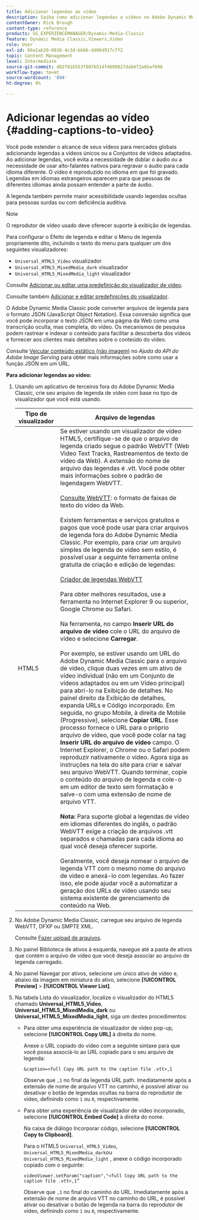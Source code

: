 ```yaml
---
title: Adicionar legendas ao vídeo
description: Saiba como adicionar legendas a vídeos no Adobe Dynamic Media Classic.
contentOwner: Rick Brough
content-type: reference
products: SG_EXPERIENCEMANAGER/Dynamic-Media-Classic
feature: Dynamic Media Classic,Viewers,Video
role: User
exl-id: 66a1ab20-6036-4c3d-bb66-dd06d917c7f2
topic: Content Management
level: Intermediate
source-git-commit: d82f816553f807b514f4690827dab672a6baf690
workflow-type: tm+mt
source-wordcount: '894'
ht-degree: 0%

---
```


# Adicionar legendas ao vídeo {#adding-captions-to-video}

Você pode estender o alcance de seus vídeos para mercados globais adicionando legendas a vídeos únicos ou a Conjuntos de vídeos adaptados. Ao adicionar legendas, você evita a necessidade de dublar o áudio ou a necessidade de usar alto-falantes nativos para regravar o áudio para cada idioma diferente. O vídeo é reproduzido no idioma em que foi gravado. Legendas em idiomas estrangeiros aparecem para que pessoas de diferentes idiomas ainda possam entender a parte de áudio.

A legenda também permite maior acessibilidade usando legendas ocultas para pessoas surdas ou com deficiência auditiva.

>[!NOTE]
>
>O reprodutor de vídeo usado deve oferecer suporte à exibição de legendas.

Para configurar o Efeito de legenda e editar o Menu de legenda propriamente dito, incluindo o texto do menu para qualquer um dos seguintes visualizadores:

* `Universal_HTML5_Video` visualizador
* `Universal_HTML5_MixedMedia_dark` visualizador
* `Universal_HTML5_MixedMedia_light` visualizador

Consulte [Adicionar ou editar uma predefinição do visualizador de vídeo](previewing-videos-video-viewer.md#adding_or_editing_a_video_viewer_preset).

Consulte também [Adicionar e editar predefinições do visualizador](application-setup.md#adding_and_editing_viewer_presets).

O Adobe Dynamic Media Classic pode converter arquivos de legenda para o formato JSON (JavaScript Object Notation). Essa conversão significa que você pode incorporar o texto JSON em uma página da Web como uma transcrição oculta, mas completa, do vídeo. Os mecanismos de pesquisa podem rastrear e indexar o conteúdo para facilitar a descoberta dos vídeos e fornecer aos clientes mais detalhes sobre o conteúdo do vídeo.

Consulte [Veicular conteúdo estático (não imagem)](https://experienceleague.adobe.com/docs/dynamic-media-developer-resources/image-serving-api/image-serving-api/c-serving-static-nonimage-contents.html?lang=en#image-serving-api) no *Ajuda da API do Adobe Image Serving* para obter mais informações sobre como usar a função JSON em um URL.

**Para adicionar legendas ao vídeo:**

1. Usando um aplicativo de terceiros fora do Adobe Dynamic Media Classic, crie seu arquivo de legenda de vídeo com base no tipo de visualizador que você está usando.

   | Tipo de visualizador | Arquivo de legendas |
   |--- |--- |
   | HTML5 | Se estiver usando um visualizador de vídeo HTML5, certifique-se de que o arquivo de legenda criado segue o padrão WebVTT (Web Video Text Tracks, Rastreamentos de texto de vídeo da Web). A extensão do nome de arquivo das legendas é .vtt. Você pode obter mais informações sobre o padrão de legendagem WebVTT.<br><br>[Consulte WebVTT](https://w3c.github.io/webvtt/): o formato de faixas de texto do vídeo da Web. <br><br>Existem ferramentas e serviços gratuitos e pagos que você pode usar para criar arquivos de legenda fora do Adobe Dynamic Media Classic. Por exemplo, para criar um arquivo simples de legenda de vídeo sem estilo, é possível usar a seguinte ferramenta online gratuita de criação e edição de legendas: <br><br>[Criador de legendas WebVTT](https://testdrive-archive.azurewebsites.net/Graphics/CaptionMaker/Default.html) <br><br>Para obter melhores resultados, use a ferramenta no Internet Explorer 9 ou superior, Google Chrome ou Safari. <br><br>Na ferramenta, no campo <b>Inserir URL do arquivo de vídeo</b> cole o URL do arquivo de vídeo e selecione <b>Carregar</b>. <br><br>Por exemplo, se estiver usando um URL do Adobe Dynamic Media Classic para o arquivo de vídeo, clique duas vezes em um ativo de vídeo individual (não em um Conjunto de vídeos adaptados ou em um Vídeo principal) para abri-lo na Exibição de detalhes. No painel direito da Exibição de detalhes, expanda URLs e Código incorporado. Em seguida, no grupo Mobile, à direita de Mobile (Progressive), selecione <b>Copiar URL</b>. Esse processo fornece o URL para o próprio arquivo de vídeo, que você pode colar na tag <b>Inserir URL do arquivo de vídeo</b> campo. O Internet Explorer, o Chrome ou o Safari podem reproduzir nativamente o vídeo. Agora siga as instruções na tela do site para criar e salvar seu arquivo WebVTT. Quando terminar, copie o conteúdo do arquivo de legenda e cole-o em um editor de texto sem formatação e salve-o com uma extensão de nome de arquivo VTT. <br><br><b>Nota:</b> Para suporte global a legendas de vídeo em idiomas diferentes do inglês, o padrão WebVTT exige a criação de arquivos .vtt separados e chamadas para cada idioma ao qual você deseja oferecer suporte. <br><br>Geralmente, você deseja nomear o arquivo de legenda VTT com o mesmo nome do arquivo de vídeo e anexá-lo com legendas. Ao fazer isso, ele pode ajudar você a automatizar a geração dos URLs de vídeo usando seu sistema existente de gerenciamento de conteúdo na Web. |

1. No Adobe Dynamic Media Classic, carregue seu arquivo de legenda WebVTT, DFXP ou SMPTE XML.

   Consulte [Fazer upload de arquivos](uploading-files.md#uploading_files).

1. No painel Biblioteca de ativos à esquerda, navegue até a pasta de ativos que contém o arquivo de vídeo que você deseja associar ao arquivo de legenda carregado.
1. No painel Navegar por ativos, selecione um único ativo de vídeo e, abaixo da imagem em miniatura do ativo, selecione **[!UICONTROL Preview]** > **[!UICONTROL Viewer List]**.
1. Na tabela Lista do visualizador, localize o visualizador do HTML5 chamado **Universal_HTML5_Video**, **Universal_HTML5_MixedMedia_dark** ou **Universal_HTML5_MixedMedia_light**, siga um destes procedimentos:

   * Para obter uma experiência de visualizador de vídeo pop-up, selecione **[!UICONTROL Copy URL]** à direita do nome.

     Anexe o URL copiado do vídeo com a seguinte sintaxe para que você possa associá-lo ao URL copiado para o seu arquivo de legenda:

     `&caption=<full Copy URL path to the caption file .vtt>,1`

     Observe que `,1` no final da legenda URL path. Imediatamente após a extensão de nome de arquivo VTT no caminho, é possível ativar ou desativar o botão de legendas ocultas na barra do reprodutor de vídeo, definindo como `1` ou `0`, respectivamente.

   * Para obter uma experiência de visualizador de vídeo incorporado, selecione **[!UICONTROL Embed Code]** à direita do nome.

     Na caixa de diálogo Incorporar código, selecione **[!UICONTROL Copy to Clipboard]**.

     Para o HTML5 `Universal_HTML5_Video`, `Universal_HTML5_MixedMedia_dark`ou `Universal_HTML5_MixedMedia_light` , anexe o código incorporado copiado com o seguinte:

     `videoViewer.setParam("caption","<full Copy URL path to the caption file .vtt>,1”`

     Observe que `,1` no final do caminho do URL. Imediatamente após a extensão de nome de arquivo VTT no caminho do URL, é possível ativar ou desativar o botão de legenda na barra do reprodutor de vídeo, definindo como `1` ou `0`, respectivamente.
